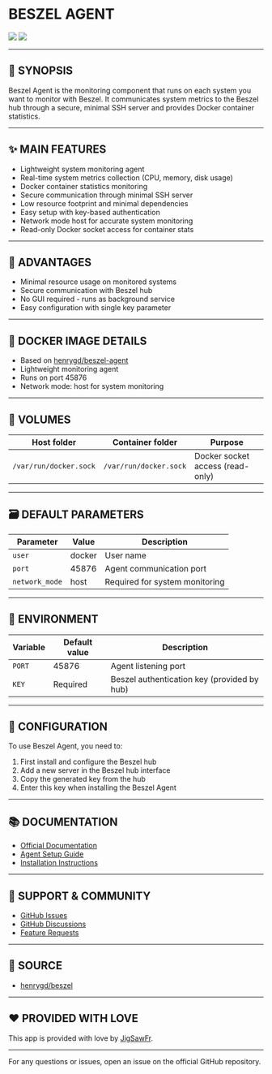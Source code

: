 # BESZEL AGENT

[<img src="https://img.shields.io/badge/github-source-blue?logo=github&color=040308">](https://github.com/henrygd/beszel) [<img src="https://img.shields.io/github/issues/henrygd/beszel?color=7842f5">](https://github.com/henrygd/beszel/issues)

---

## 📖 SYNOPSIS
Beszel Agent is the monitoring component that runs on each system you want to monitor with Beszel. It communicates system metrics to the Beszel hub through a secure, minimal SSH server and provides Docker container statistics.

---

## ✨ MAIN FEATURES
- Lightweight system monitoring agent
- Real-time system metrics collection (CPU, memory, disk usage)
- Docker container statistics monitoring
- Secure communication through minimal SSH server
- Low resource footprint and minimal dependencies
- Easy setup with key-based authentication
- Network mode host for accurate system monitoring
- Read-only Docker socket access for container stats

---

## 🌟 ADVANTAGES
- Minimal resource usage on monitored systems
- Secure communication with Beszel hub
- No GUI required - runs as background service
- Easy configuration with single key parameter

---

## 🐳 DOCKER IMAGE DETAILS
- Based on [henrygd/beszel-agent](https://github.com/henrygd/beszel)
- Lightweight monitoring agent
- Runs on port 45876
- Network mode: host for system monitoring

---

## 📁 VOLUMES
| Host folder | Container folder | Purpose |
| ----------- | ---------------- | ------- |
| `/var/run/docker.sock` | `/var/run/docker.sock` | Docker socket access (read-only) |

---

## 🗃️ DEFAULT PARAMETERS
| Parameter | Value | Description |
| --- | --- | --- |
| `user` | docker | User name |
| `port` | 45876 | Agent communication port |
| `network_mode` | host | Required for system monitoring |

---

## 📝 ENVIRONMENT
| Variable | Default value | Description |
| --- | --- | --- |
| `PORT` | 45876 | Agent listening port |
| `KEY` | Required | Beszel authentication key (provided by hub) |

---

## 🔧 CONFIGURATION
To use Beszel Agent, you need to:
1. First install and configure the Beszel hub
2. Add a new server in the Beszel hub interface
3. Copy the generated key from the hub
4. Enter this key when installing the Beszel Agent

---

## 📚 DOCUMENTATION
- [Official Documentation](https://github.com/henrygd/beszel/blob/main/README.md)
- [Agent Setup Guide](https://github.com/henrygd/beszel#agent)
- [Installation Instructions](https://github.com/henrygd/beszel#installation)

---

## 💬 SUPPORT & COMMUNITY
- [GitHub Issues](https://github.com/henrygd/beszel/issues)
- [GitHub Discussions](https://github.com/henrygd/beszel/discussions)
- [Feature Requests](https://github.com/henrygd/beszel/issues/new)

---

## 💾 SOURCE
* [henrygd/beszel](https://github.com/henrygd/beszel)

---

## ❤️ PROVIDED WITH LOVE
This app is provided with love by [JigSawFr](https://github.com/JigSawFr).

---

For any questions or issues, open an issue on the official GitHub repository.
